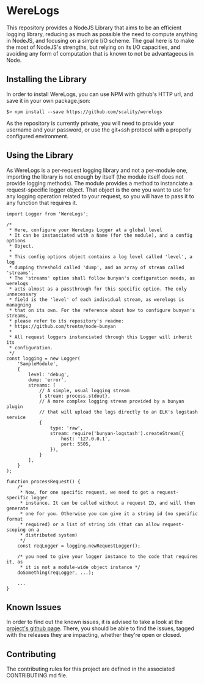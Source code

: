 # WereLogs

This repository provides a NodeJS Library that aims to be an efficient logging
library, reducing as much as possible the need to compute anything in NodeJS,
and focusing on a simple I/O scheme. The goal here is to make the most of
NodeJS's strengths, but relying on its I/O capacities, and avoiding any form of
computation that is known to not be advantageous in Node.

## Installing the Library

In order to install WereLogs, you can use NPM with github's HTTP url, and save
it in your own package.json:
```
$> npm install --save https://github.com/scality/werelogs
```

As the repository is currently private, you will need to provide your username
and your password, or use the git+ssh protocol with a properly configured
environment.

## Using the Library

As WereLogs is a per-request logging library and not a per-module one,
importing the library is not enough by itself (the module itself does not
provide logging methods). The module provides a method to instanciate a
request-specific logger object. That object is the one you want to use for any
logging operation related to your request, so you will have to pass it to
any function that requires it.

```es6
import Logger from 'WereLogs';

/*
 * Here, configure your WereLogs Logger at a global level
 * It can be instanciated with a Name (for the module), and a config options
 * Object.
 *
 * This config options object contains a log level called 'level', a log
 * dumping threshold called 'dump', and an array of stream called 'streams'.
 * The 'streams' option shall follow bunyan's configuration needs, as werelogs
 * acts almost as a passthrough for this specific option. The only unnecessary
 * field is the 'level' of each individual stream, as werelogs is managning
 * that on its own. For the reference about how to configure bunyan's streams,
 * please refer to its repository's readme:
 * https://github.com/trentm/node-bunyan
 *
 * All request loggers instanciated through this Logger will inherit its
 * configuration.
 */
const logging = new Logger(
    'SampleModule',
    {
        level: 'debug',
        dump: 'error',
        streams: [
            // A simple, usual logging stream
            { stream: process.stdout},
            // A more complex logging stream provided by a bunyan plugin
            // that will upload the logs directly to an ELK's logstash service
            {
                type: 'raw',
                stream: require('bunyan-logstash').createStream({
                    host: '127.0.0.1',
                    port: 5505,
                }),
            }
        ],
    }
);

function processRequest() {
    /*
     * Now, for one specific request, we need to get a request-specific logger
     * instance. It can be called without a request ID, and will then generate
     * one for you. Otherwise you can give it a string id (no specific format
     * required) or a list of string ids (that can allow request-scoping on a
     * distributed system)
     */
    const reqLogger = logging.newRequestLogger();

    /* you need to give your logger instance to the code that requires it, as
     * it is not a module-wide object instance */
    doSomething(reqLogger, ...);

    ...
}
```

## Known Issues

In order to find out the known issues, it is advised to take a look at the
[project's github page](http://github.com/scality/werelogs). There, you should
be able to find the issues, tagged with the releases they are impacting,
whether they're open or closed.

## Contributing

The contributing rules for this project are defined in the associated
CONTRIBUTING.md file.
